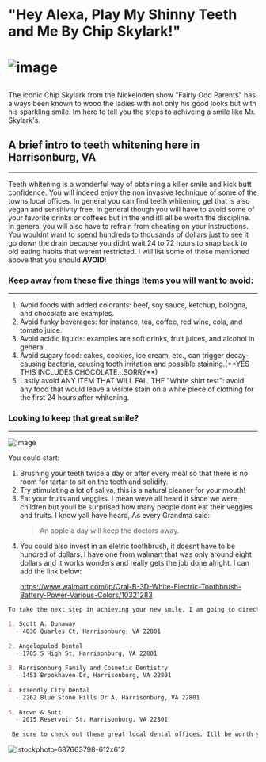 <h1>"Hey Alexa, Play My Shinny Teeth and Me By Chip Skylark!"<h1>


![image](https://user-images.githubusercontent.com/70115453/92187082-6b02da00-ee1e-11ea-80d7-6b23d3dae647.png) 

## 

The iconic Chip Skylark from the Nickeloden show "Fairly Odd Parents" has always been known to wooo the ladies with not only his good looks but with his sparkling smile.
Im here to tell you the steps to achiveing a smile like Mr. Skylark's.

## A brief intro to teeth whitening here in Harrisonburg, VA
______________________________________________________________ 

Teeth whitening is a wonderful way of obtaining a killer smile and kick butt confidence. You will indeed enjoy the non invasive 
technique of some of the towns local offices. In general you can find teeth whitening gel that is also vegan and sensitivity free. 
In general though you will have to avoid some of your favorite drinks or coffees but in the end itll all be worth the discipline.
In general you will also have to refrain from cheating on your instructions. You wouldnt want to spend hundreds to thousands of dollars 
just to see it go down the drain because you didnt wait 24 to 72 hours to snap back to old eating habits that werent restricted. I will list
some of those mentioned above that you should **AVOID**! 

### Keep away from these five things Items you will want to avoid: 

_____________________________

<ol>
<li> Avoid foods with added colorants: beef, soy sauce, ketchup, bologna, and chocolate are examples.</li> 
<li> Avoid funky beverages: for instance, tea, coffee, red wine, cola, and tomato juice.</li> 
<li> Avoid acidic liquids: examples are soft drinks, fruit juices, and alcohol in general.</li> 
<li> Avoid sugary food: cakes, cookies, ice cream, etc., can trigger decay-causing bacteria, causing tooth irritation and possible staining.(**YES THIS INCLUDES CHOCOLATE...SORRY**)</li> 
<li> Lastly avoid ANY ITEM THAT WILL FAIL THE "White shirt test": avoid any food that would leave a visible stain on a white piece of clothing for the first 24 hours after whitening.</li> 
</ol>

### Looking to keep that great smile? 
______________________________________ 

![image](https://user-images.githubusercontent.com/70115453/92190491-fbddb380-ee26-11ea-8350-2be54f18f174.png) 

You could start:

<ol>
<li> Brushing your teeth twice a day or after every meal so that there is no room for tartar to sit on the teeth and solidify.</li> 

<li> Try stimulating a lot of saliva, this is a natural cleaner for your mouth!</li> 

<li> Eat your fruits and veggies. I mean weve all heard it since we were children but youll be surprised how many people dont eat their veggies and fruits. I know yall have heard,
As every Grandma said:

> An apple a day
> will keep the doctors away.</li> 

<li> You could also invest in an eletric toothbrush, it doesnt have to be hundred of dollars. I have one from walmart that was only around eight dollars
and it works wonders and really gets the job done alright. I can add the link below: </li> 

https://www.walmart.com/ip/Oral-B-3D-White-Electric-Toothbrush-Battery-Power-Various-Colors/10321283
</ol>

```markdown
To take the next step in achieving your new smile, I am going to direct you to some of the local businesses in town:

1. Scott A. Dunaway
  - 4036 Quarles Ct, Harrisonburg, VA 22801
  
2. Angelopulod Dental
  - 1705 S High St, Harrisonburg, VA 22801
  
3. Harrisonburg Family and Cosmetic Dentistry
  - 1451 Brookhaven Dr, Harrisonburg, VA 22801
  
4. Friendly City Dental
  - 2262 Blue Stone Hills Dr A, Harrisonburg, VA 22801
  
5. Brown & Sutt
  - 2015 Reservoir St, Harrisonburg, VA 22801
 
 Be sure to check out these great local dental offices. Itll be worth your time and money!
```
![istockphoto-687663798-612x612](https://user-images.githubusercontent.com/70115453/92199173-05bde180-ee3c-11ea-94c2-73f779b2b796.jpg)
